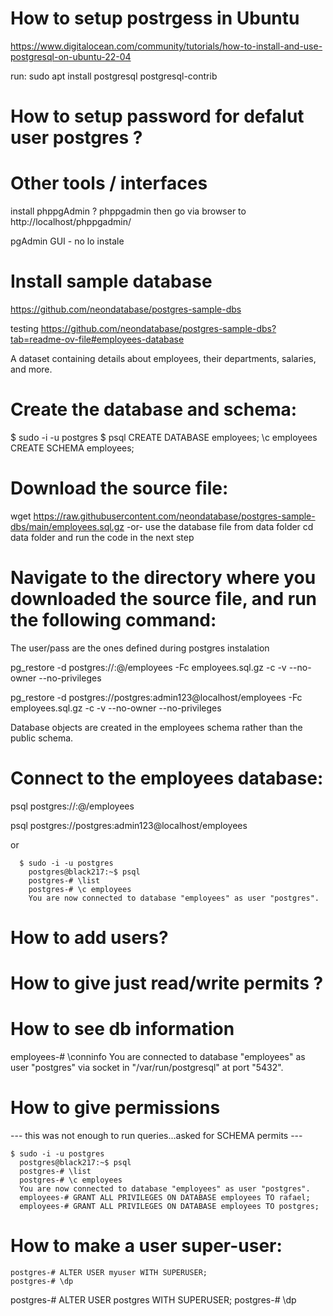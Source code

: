 # How to setup postrgess in Ubuntu 
https://www.digitalocean.com/community/tutorials/how-to-install-and-use-postgresql-on-ubuntu-22-04

run: sudo apt install postgresql postgresql-contrib

# How to setup password for defalut user postgres ?

# Other tools / interfaces
install phppgAdmin ?
phppgadmin then go via browser to http://localhost/phppgadmin/ 

pgAdmin GUI - no lo instale

# Install sample database 
https://github.com/neondatabase/postgres-sample-dbs

testing
https://github.com/neondatabase/postgres-sample-dbs?tab=readme-ov-file#employees-database

A dataset containing details about employees, their departments, salaries, and more.

# Create the database and schema:
    
  $ sudo -i -u postgres
  $ psql
    CREATE DATABASE employees;
    \c employees
    CREATE SCHEMA employees;

# Download the source file:
wget https://raw.githubusercontent.com/neondatabase/postgres-sample-dbs/main/employees.sql.gz
-or-
use the database file from data folder
cd data folder and run the code in the next step

# Navigate to the directory where you downloaded the source file, and run the following command:
The user/pass are the ones defined during postgres instalation

pg_restore -d postgres://<user>:<password>@<hostname>/employees -Fc employees.sql.gz -c -v --no-owner --no-privileges

pg_restore -d postgres://postgres:admin123@localhost/employees -Fc employees.sql.gz -c -v --no-owner --no-privileges

Database objects are created in the employees schema rather than the public schema.

# Connect to the employees database:

psql postgres://<user>:<password>@<hostname>/employees

psql postgres://postgres:admin123@localhost/employees


or 
```
  $ sudo -i -u postgres
    postgres@black217:~$ psql
    postgres-# \list
    postgres-# \c employees 
    You are now connected to database "employees" as user "postgres".
```
# How to add users?

# How to give just read/write permits ?

# How to see db information
employees-# \conninfo
You are connected to database "employees" as user "postgres" via socket in "/var/run/postgresql" at port "5432".

# How to give permissions
--- this was not enough to run queries...asked for SCHEMA permits ---
  ```
  $ sudo -i -u postgres
    postgres@black217:~$ psql
    postgres-# \list
    postgres-# \c employees 
    You are now connected to database "employees" as user "postgres".
    employees-# GRANT ALL PRIVILEGES ON DATABASE employees TO rafael;
    employees-# GRANT ALL PRIVILEGES ON DATABASE employees TO postgres;
  ```

# How to make a user super-user:
```
postgres-# ALTER USER myuser WITH SUPERUSER;
postgres-# \dp
```

postgres-# ALTER USER postgres WITH SUPERUSER;
postgres-# \dp